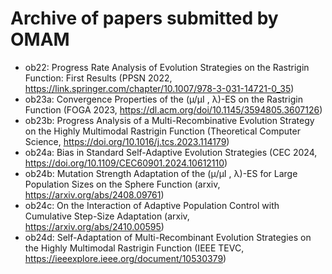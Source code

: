 # Archive of papers submitted by OMAM
* ob22: Progress Rate Analysis of Evolution Strategies on the Rastrigin Function: First Results (PPSN 2022, https://link.springer.com/chapter/10.1007/978-3-031-14721-0_35)
* ob23a: Convergence Properties of the (µ/µI , λ)-ES on the Rastrigin Function (FOGA 2023, https://dl.acm.org/doi/10.1145/3594805.3607126)
* ob23b: Progress Analysis of a Multi-Recombinative Evolution Strategy on the Highly Multimodal Rastrigin Function (Theoretical Computer Science, https://doi.org/10.1016/j.tcs.2023.114179)
* ob24a: Bias in Standard Self-Adaptive Evolution Strategies (CEC 2024, https://doi.org/10.1109/CEC60901.2024.10612110)
* ob24b: Mutation Strength Adaptation of the (μ/μI , λ)-ES for Large Population Sizes on the Sphere Function (arxiv, https://arxiv.org/abs/2408.09761)
* ob24c: On the Interaction of Adaptive Population Control with Cumulative Step-Size Adaptation (arxiv, https://arxiv.org/abs/2410.00595)
* ob24d: Self-Adaptation of Multi-Recombinant Evolution Strategies on the Highly Multimodal Rastrigin Function (IEEE TEVC, https://ieeexplore.ieee.org/document/10530379)